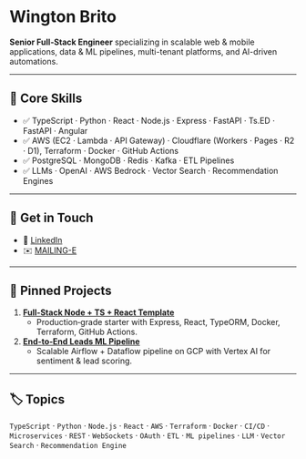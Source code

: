 # Wington Brito

**Senior Full‑Stack Engineer**  specializing in scalable web & mobile applications, data & ML pipelines, multi-tenant platforms, and AI-driven automations.

---

## 🚀 Core Skills

- ✅ TypeScript · Python · React · Node.js · Express · FastAPI · Ts.ED · FastAPI · Angular
- ✅ AWS (EC2 · Lambda · API Gateway) · Cloudflare (Workers · Pages · R2 · D1), Terraform · Docker · GitHub Actions
- ✅ PostgreSQL · MongoDB · Redis · Kafka · ETL Pipelines
- ✅ LLMs · OpenAI · AWS Bedrock · Vector Search · Recommendation Engines

---

## 📄 Get in Touch

- 🔗 [LinkedIn](https://www.linkedin.com/in/clbmw)
- ✉️ [MAILING-E](wingtonrbrito@gmail.com)

---

## 📌 Pinned Projects

1. **[Full‑Stack Node + TS + React Template](https://github.com/wingtonrbrito/full-stack-node-ts-react-template)**
   - Production‑grade starter with Express, React, TypeORM, Docker, Terraform, GitHub Actions.
2. **[End‑to‑End Leads ML Pipeline](https://github.com/wingtonrbrito/e2e-leads-machine-learning-pipeline)**
   - Scalable Airflow + Dataflow pipeline on GCP with Vertex AI for sentiment & lead scoring.

<!-- Add up to 4 more flagship repos below -->

---

## 🏷️ Topics

`TypeScript` · `Python` · `Node.js` · `React` · `AWS` · `Terraform` · `Docker` · `CI/CD` · `Microservices` · `REST` · `WebSockets` · `OAuth` · `ETL` · `ML pipelines` · `LLM` · `Vector Search` · `Recommendation Engine`

